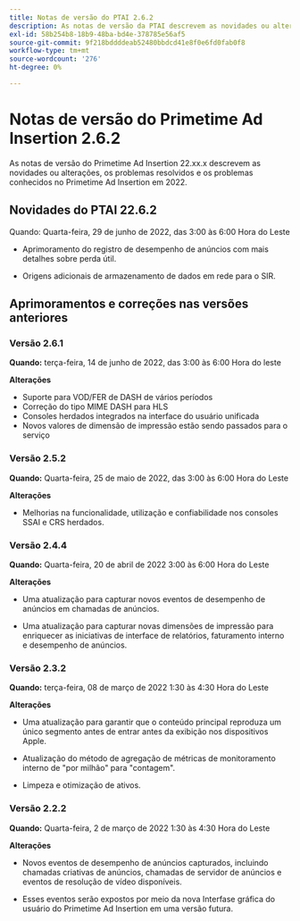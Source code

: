 ```yaml
---
title: Notas de versão do PTAI 2.6.2
description: As notas de versão da PTAI descrevem as novidades ou alterações, os problemas resolvidos e conhecidos no Primetime Ad Insertion no ano de 2022.
exl-id: 58b254b8-18b9-48ba-bd4e-378785e56af5
source-git-commit: 9f218bddddeab52480bbdcd41e8f0e6fd0fab0f8
workflow-type: tm+mt
source-wordcount: '276'
ht-degree: 0%

---
```


# Notas de versão do Primetime Ad Insertion 2.6.2

As notas de versão do Primetime Ad Insertion 22.xx.x descrevem as novidades ou alterações, os problemas resolvidos e os problemas conhecidos no Primetime Ad Insertion em 2022.

## Novidades do PTAI 22.6.2

Quando: Quarta-feira, 29 de junho de 2022, das 3:00 às 6:00 Hora do Leste

* Aprimoramento do registro de desempenho de anúncios com mais detalhes sobre perda útil.

* Origens adicionais de armazenamento de dados em rede para o SIR.

## Aprimoramentos e correções nas versões anteriores

### Versão 2.6.1

**Quando:** terça-feira, 14 de junho de 2022, das 3:00 às 6:00 Hora do leste

**Alterações**

* Suporte para VOD/FER de DASH de vários períodos
* Correção do tipo MIME DASH para HLS
* Consoles herdados integrados na interface do usuário unificada
* Novos valores de dimensão de impressão estão sendo passados para o serviço

### Versão 2.5.2

**Quando:** Quarta-feira, 25 de maio de 2022, das 3:00 às 6:00 Hora do Leste

**Alterações**

* Melhorias na funcionalidade, utilização e confiabilidade nos consoles SSAI e CRS herdados.

### Versão 2.4.4

**Quando:** Quarta-feira, 20 de abril de 2022 3:00 às 6:00 Hora do Leste

**Alterações**

* Uma atualização para capturar novos eventos de desempenho de anúncios em chamadas de anúncios.

* Uma atualização para capturar novas dimensões de impressão para enriquecer as iniciativas de interface de relatórios, faturamento interno e desempenho de anúncios.

### Versão 2.3.2

**Quando:** terça-feira, 08 de março de 2022 1:30 às 4:30 Hora do Leste

**Alterações**

* Uma atualização para garantir que o conteúdo principal reproduza um único segmento antes de entrar antes da exibição nos dispositivos Apple.

* Atualização do método de agregação de métricas de monitoramento interno de &quot;por milhão&quot; para &quot;contagem&quot;.

* Limpeza e otimização de ativos.

### Versão 2.2.2

**Quando:** Quarta-feira, 2 de março de 2022 1:30 às 4:30 Hora do Leste

**Alterações**

* Novos eventos de desempenho de anúncios capturados, incluindo chamadas criativas de anúncios, chamadas de servidor de anúncios e eventos de resolução de vídeo disponíveis.

* Esses eventos serão expostos por meio da nova Interfase gráfica do usuário do Primetime Ad Insertion em uma versão futura.
